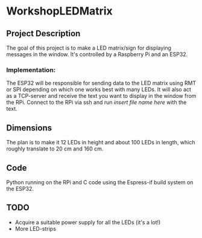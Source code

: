 # WorkshopLEDMatrix

## Project Description
The goal of this project is to make a LED matrix/sign for displaying messages in the window. It's controlled by a Raspberry Pi and an ESP32.


### Implementation:
The ESP32 will be responsible for sending data to the LED matrix using RMT or SPI depending on which one works best with many LEDs. It will also act as a TCP-server and receive the text you want to display in the window from the RPi. Connect to the RPi via ssh and run *insert file name here* with the text. 


## Dimensions 
The plan is to make it 12 LEDs in height and about 100 LEDs in length, which roughly translate to 20 cm and 160 cm. 


## Code 
Python running on the RPi and C code using the Espress-if build system on the ESP32.


## TODO
* Acquire a suitable power supply for all the LEDs (it's a lot!)
* More LED-strips